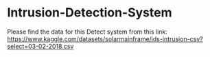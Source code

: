 # Intrusion-Detection-System
Please find the data for this Detect system from this link: https://www.kaggle.com/datasets/solarmainframe/ids-intrusion-csv?select=03-02-2018.csv
